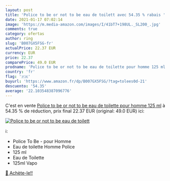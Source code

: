 ```yaml
---
layout: post
title: 'Police to be or not to be eau de toilett avec 54.35 % rabais '
date: 2021-01-17 07:02:14
image: 'https://m.media-amazon.com/images/I/41bT7+198UL._SL200_.jpg'
comments: true
category: ofertas
author: ring
slug: 'B007GX5FSG-fr'
actualPrice: 22.37 EUR
currency: EUR
price: 22.37
comparePrice: 49.0 EUR
prodname: 'Police to be or not to be eau de toilette pour homme 125 ml'
country: 'fr'
flag: '🇫🇷'
buyurl: 'https://www.amazon.fr/dp/B007GX5FSG/?tag=tolees0d-21'
descuento: '54.35'
average: '22.103548387096776'
---
```


C'est en vente [Police to be or not to be eau de toilette pour homme 125 ml](https://www.amazon.fr/dp/B007GX5FSG/?tag=tolees0d-21)  à  54.35 % de réduction, prix final  22.37 EUR (original: 49.0 EUR) ici:

[![Police to be or not to be eau de toilett](https://m.media-amazon.com/images/I/41bT7+198UL._SL200_.jpg)](https://www.amazon.fr/dp/B007GX5FSG/?tag=tolees0d-21)

ℹ️:

- Police To Be - pour Homme
- Eau de toilette Homme Police
- 125 ml
- Eau de Toilette
- 125ml Vapo

[🛒 Achète-le!!](https://www.amazon.fr/dp/B007GX5FSG/?tag=tolees0d-21)
